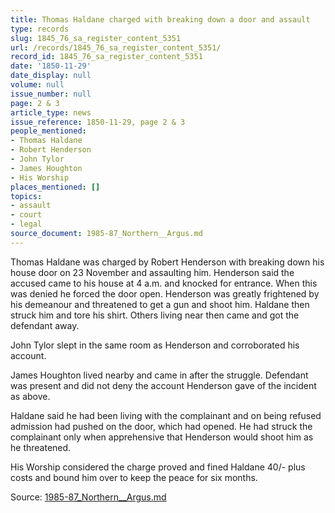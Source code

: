 ```yaml
---
title: Thomas Haldane charged with breaking down a door and assault
type: records
slug: 1845_76_sa_register_content_5351
url: /records/1845_76_sa_register_content_5351/
record_id: 1845_76_sa_register_content_5351
date: '1850-11-29'
date_display: null
volume: null
issue_number: null
page: 2 & 3
article_type: news
issue_reference: 1850-11-29, page 2 & 3
people_mentioned:
- Thomas Haldane
- Robert Henderson
- John Tylor
- James Houghton
- His Worship
places_mentioned: []
topics:
- assault
- court
- legal
source_document: 1985-87_Northern__Argus.md
---
```


Thomas Haldane was charged by Robert Henderson with breaking down his house door on 23 November and assaulting him.  Henderson said the accused came to his house at 4 a.m. and knocked for entrance.  When this was denied he forced the door open.  Henderson was greatly frightened by his demeanour and threatened to get a gun and shoot him.  Haldane then struck him and tore his shirt.  Others living near then came and got the defendant away.

John Tylor slept in the same room as Henderson and corroborated his account.

James Houghton lived nearby and came in after the struggle.  Defendant was present and did not deny the account Henderson gave of the incident as above.

Haldane said he had been living with the complainant and on being refused admission had pushed on the door, which had opened.  He had struck the complainant only when apprehensive that Henderson would shoot him as he threatened.

His Worship considered the charge proved and fined Haldane 40/- plus costs and bound him over to keep the peace for six months.

Source: [1985-87_Northern__Argus.md](/downloads/markdown/1985-87_Northern__Argus.md)
